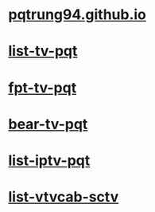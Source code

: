 # [pqtrung94.github.io](https://github.com/pqtrung94/pqtrung94.github.io/blob/main/README.md)

# [list-tv-pqt](https://raw.githubusercontent.com/pqtrung94/pqtrung94.github.io/main/list-tv-pqt.m3u)
# [fpt-tv-pqt](https://raw.githubusercontent.com/pqtrung94/pqtrung94.github.io/main/fpt-tv-pqt.m3u)
# [bear-tv-pqt](https://raw.githubusercontent.com/pqtrung94/pqtrung94.github.io/main/bear-tv-pqt.m3u)
# [list-iptv-pqt](https://raw.githubusercontent.com/pqtrung94/pqtrung94.github.io/main/list-iptv-pqt.m3u)
# [list-vtvcab-sctv](https://raw.githubusercontent.com/pqtrung94/pqtrung94.github.io/main/list-vtvcab-sctv.m3u)
